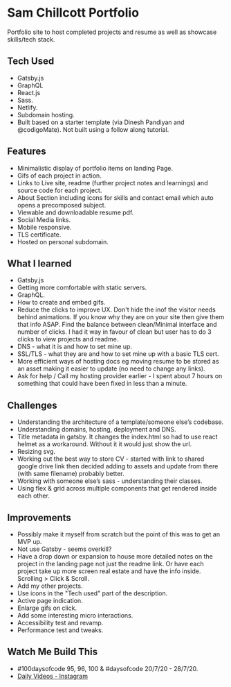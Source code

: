 # Sam Chillcott Portfolio

Portfolio site to host completed projects and resume as well as showcase skills/tech stack.

## Tech Used

- Gatsby.js
- GraphQL
- React.js
- Sass.
- Netlify.
- Subdomain hosting.
- Built based on a starter template (via Dinesh Pandiyan and @codigoMate). Not built using a follow along tutorial.

## Features

- Minimalistic display of portfolio items on landing Page.
- Gifs of each project in action.
- Links to Live site, readme (further project notes and learnings) and source code for each project.
- About Section including icons for skills and contact email which auto opens a precomposed subject.
- Viewable and downloadable resume pdf.
- Social Media links.
- Mobile responsive.
- TLS certificate.
- Hosted on personal subdomain.

## What I learned

- Gatsby.js
- Getting more comfortable with static servers.
- GraphQL.
- How to create and embed gifs.
- Reduce the clicks to improve UX. Don't hide the inof the visitor needs behind animations. If you know why they are on your site then give them that info ASAP. Find the balance between clean/Minimal interface and number of clicks. I had it way in favour of clean but user has to do 3 clicks to view projects and readme.
- DNS - what it is and how to set mine up.
- SSL/TLS - what they are and how to set mine up with a basic TLS cert.
- More efficient ways of hosting docs eg moving resume to be stored as an asset making it easier to update (no need to change any links).
- Ask for help / Call my hosting provider earlier - I spent about 7 hours on something that could have been fixed in less than a minute.

## Challenges

- Understanding the architecture of a template/someone else’s codebase.
- Understanding domains, hosting, deployment and DNS.
- Title metadata in gatsby. It changes the index.html so had to use react helmet as a workaround. Without it it would just show the url.
- Resizing svg.
- Working out the best way to store CV - started with link to shared google drive link then decided adding to assets and update from there (with same filename) probably better.
- Working with someone else’s sass - understanding their classes.
- Using flex & grid across multiple components that get rendered inside each other.

## Improvements

- Possibly make it myself from scratch but the point of this was to get an MVP up.
- Not use Gatsby - seems overkill?
- Have a drop down or expansion to house more detailed notes on the project in the landing page not just the readme link. Or have each project take up more screen real estate and have the info inside. Scrolling > Click & Scroll.
- Add my other projects.
- Use icons in the "Tech used" part of the description.
- Active page indication.
- Enlarge gifs on click.
- Add some interesting micro interactions.
- Accessibility test and revamp.
- Performance test and tweaks.

## Watch Me Build This

- #100daysofcode 95, 96, 100 & #daysofcode 20/7/20 - 28/7/20.
- [Daily Videos - Instagram](https://www.instagram.com/samchillcott/)
